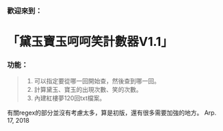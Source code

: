### 歡迎來到： 
# 「黛玉寶玉呵呵笑計數器V1.1」

### 功能：
> 1. 可以指定要從哪一回開始查，然後查到哪一回。
> 2. 計算黛玉、寶玉的出現次數、笑的次數。
> 3. 內建紅樓夢120回txt檔案。

有關regex的部分並沒有考慮太多，算是初版，還有很多需要加強的地方。
Arp. 17, 2018
